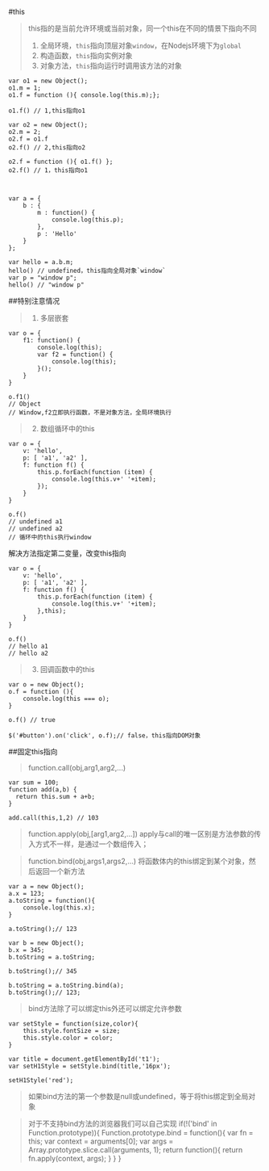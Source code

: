 #this
> this指的是当前允许环境或当前对象，同一个this在不同的情景下指向不同
> 1. 全局环境，`this`指向顶层对象`window`，在Nodejs环境下为`global`
> 2. 构造函数，`this`指向实例对象
> 3. 对象方法，`this`指向运行时调用该方法的对象

	var o1 = new Object();
	o1.m = 1;
	o1.f = function (){ console.log(this.m);};

	o1.f() // 1,this指向o1

	var o2 = new Object();
	o2.m = 2;
	o2.f = o1.f
	o2.f() // 2,this指向o2
	
	o2.f = function (){ o1.f() };
	o2.f() // 1，this指向o1
	


	var a = {
		b : {
			m : function() {
				console.log(this.p);
			},
			p : 'Hello'
		}
	};

	var hello = a.b.m;
	hello() // undefined，this指向全局对象`window`
	var p = "window p";
	hello() // "window p"

##特别注意情况

> 1. 多层嵌套

	var o = {
		f1: function() {
			console.log(this); 
			var f2 = function() {
				console.log(this);
			}();
		}
	}

	o.f1()
	// Object
	// Window,f2立即执行函数，不是对象方法，全局环境执行

> 2. 数组循环中的this

	var o = {
		v: 'hello',
	    p: [ 'a1', 'a2' ],
	    f: function f() {
	        this.p.forEach(function (item) {
	            console.log(this.v+' '+item);
	        });
	    }
	}

	o.f()
	// undefined a1
	// undefined a2
	// 循环中的this执行window
解决方法指定第二变量，改变this指向
	
	var o = {
		v: 'hello',
	    p: [ 'a1', 'a2' ],
	    f: function f() {
	        this.p.forEach(function (item) {
	            console.log(this.v+' '+item);
	        },this);
	    }
	}

	o.f()
	// hello a1
	// hello a2

> 3. 回调函数中的this

	var o = new Object();
	o.f = function (){
	    console.log(this === o);
	}

	o.f() // true

	$('#button').on('click', o.f);// false，this指向DOM对象

##固定this指向

> function.call(obj,arg1,arg2,...)
	
	var sum = 100;
	function add(a,b) {
	  return this.sum + a+b;
	}

	add.call(this,1,2) // 103

> function.apply(obj,[arg1,arg2,...])
apply与call的唯一区别是方法参数的传入方式不一样，是通过一个数组传入；

> function.bind(obj,args1,args2,...)
将函数体内的this绑定到某个对象，然后返回一个新方法

	var a = new Object();
	a.x = 123;
	a.toString = function(){
		console.log(this.x);
	}

	a.toString();// 123

	var b = new Object();
	b.x = 345;
	b.toString = a.toString;

	b.toString();// 345

	b.toString = a.toString.bind(a);
	b.toString();// 123;

> bind方法除了可以绑定this外还可以绑定允许参数
	
	var setStyle = function(size,color){
		this.style.fontSize = size;
		this.style.color = color;
	}
	
	var title = document.getElementById('t1');
	var setH1Style = setStyle.bind(title,'16px');

	setH1Style('red');

> 如果bind方法的第一个参数是null或undefined，等于将this绑定到全局对象

> 对于不支持bind方法的浏览器我们可以自己实现
	if(!('bind' in Function.prototype)){
	    Function.prototype.bind = function(){
	        var fn = this;
			var context = arguments[0];
			var args = Array.prototype.slice.call(arguments, 1);
	        return function(){
	            return fn.apply(context, args);
	        }
	    }
	}
